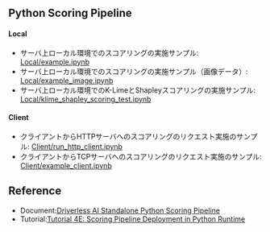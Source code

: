 ## Python Scoring Pipeline
#### Local
- サーバ上ローカル環境でのスコアリングの実施サンプル: [Local/example.ipynb](./Local/example.ipynb)
- サーバ上ローカル環境でのスコアリングの実施サンプル（画像データ）: [Local/example_image.ipynb](./Local/example_image.ipynb)
- サーバ上ローカル環境でのK-LimeとShapleyスコアリングの実施サンプル: [Local/klime_shapley_scoring_test.ipynb](./Local/klime_shapley_scoring_test.ipynb)

#### Client
- クライアントからHTTPサーバへのスコアリングのリクエスト実施のサンプル: [Client/run_http_client.ipynb](./Client/run_http_client.ipynb)
- クライアントからTCPサーバへのスコアリングのリクエスト実施のサンプル: [Client/example_client.ipynb](./Client/example_client.ipynb)


## Reference
- Document:[Driverless AI Standalone Python Scoring Pipeline](http://docs.h2o.ai/driverless-ai/latest-stable/docs/userguide/scoring-standalone-python.html)
- Tutorial:[Tutorial 4E: Scoring Pipeline Deployment in Python Runtime](https://training.h2o.ai/products/tutorial-4e-scoring-pipeline-deployment-in-python-runtime)
